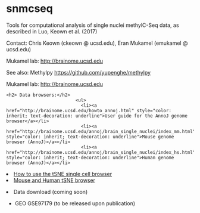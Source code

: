 # snmcseq
Tools for computational analysis of single nuclei methylC-Seq data, as described in Luo, Keown et al. (2017)

Contact: 
Chris Keown (ckeown @ ucsd.edu), Eran Mukamel (emukamel @ ucsd.edu)

Mukamel lab: http://brainome.ucsd.edu

See also: Methylpy 
https://github.com/yupenghe/methylpy

Mukamel lab: http://brainome.ucsd.edu


    <h2> Data browsers:</h2>
                              <ul>
                                <li><a href="http://brainome.ucsd.edu/howto_annoj.html" style="color: inherit; text-decoration: underline">User guide for the AnnoJ genome browser</a></li>
                                <li><a href="http://brainome.ucsd.edu/annoj/brain_single_nuclei/index_mm.html" style="color: inherit; text-decoration: underline">Mouse genome browser (AnnoJ)</a></li>
                                <li><a href="http://brainome.ucsd.edu/annoj/brain_single_nuclei/index_hs.html" style="color: inherit; text-decoration: underline">Human genome browser (AnnoJ)</a></li>
<p>
                                <li><a href="http://brainome.ucsd.edu/howto_tsne.html" style="color: inherit; text-decoration: underline">How to use the tSNE single cell browser</a></li>
                                <li><a href="#tSNE" style="color: inherit; text-decoration: underline">Mouse and Human tSNE browser</a></li>

<p>
                                <li>Data download (coming soon)</li>
                                <ul>
                                  <li>GEO GSE97179 (to be released upon publication) </li>
                                </ul>
                              </ul>

